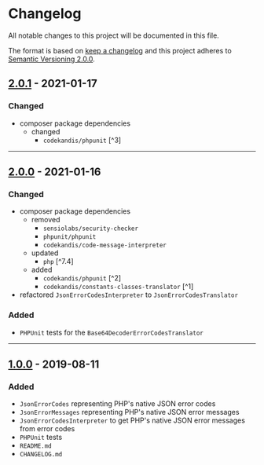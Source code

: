 # Changelog

All notable changes to this project will be documented in this file.

The format is based on [keep a changelog][xtlink-keep-a-changelog]
and this project adheres to [Semantic Versioning 2.0.0][xtlink-semantic-versioning].

## [2.0.1] - 2021-01-17

### Changed

* composer package dependencies
    * changed
        * `codekandis/phpunit` [^3]
    
[2.0.1]: https://github.com/codekandis/json-error-handler/compare/2.0.0..2.0.1

---
## [2.0.0] - 2021-01-16

### Changed

* composer package dependencies
    * removed
        * `sensiolabs/security-checker`
        * `phpunit/phpunit`
        * `codekandis/code-message-interpreter`
    * updated
        * `php` [^7.4]
    * added
        * `codekandis/phpunit` [^2]
        * `codekandis/constants-classes-translator` [^1]
* refactored `JsonErrorCodesInterpreter` to `JsonErrorCodesTranslator`

### Added

* `PHPUnit` tests for the `Base64DecoderErrorCodesTranslator`

[2.0.0]: https://github.com/codekandis/json-error-handler/compare/1.0.0..2.0.0

---
## [1.0.0] - 2019-08-11

### Added

* `JsonErrorCodes` representing PHP's native JSON error codes
* `JsonErrorMessages` representing PHP's native JSON error messages
* `JsonErrorCodesInterpreter` to get PHP's native JSON error messages from error codes
* `PHPUnit` tests
* `README.md`
* `CHANGELOG.md`

[1.0.0]: https://github.com/codekandis/json-error-handler/tree/1.0.0



[xtlink-keep-a-changelog]: http://keepachangelog.com/en/1.0.0/
[xtlink-semantic-versioning]: http://semver.org/spec/v2.0.0.html
